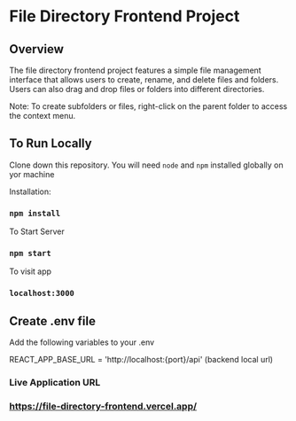 # File Directory Frontend Project

## Overview
The file directory frontend project features a simple file management interface that allows users to create, rename, and delete files and folders. Users can also drag and drop files or folders into different directories.

Note: To create subfolders or files, right-click on the parent folder to access the context menu.

## To Run Locally

Clone down this repository. You will need `node` and `npm` installed globally on yor machine

Installation: 
### `npm install`

To Start Server
### `npm start`

To visit app

### `localhost:3000`

## Create .env file
Add the following variables to your .env

REACT_APP_BASE_URL = 'http://localhost:{port}/api' (backend local url)

### Live Application URL
### https://file-directory-frontend.vercel.app/


